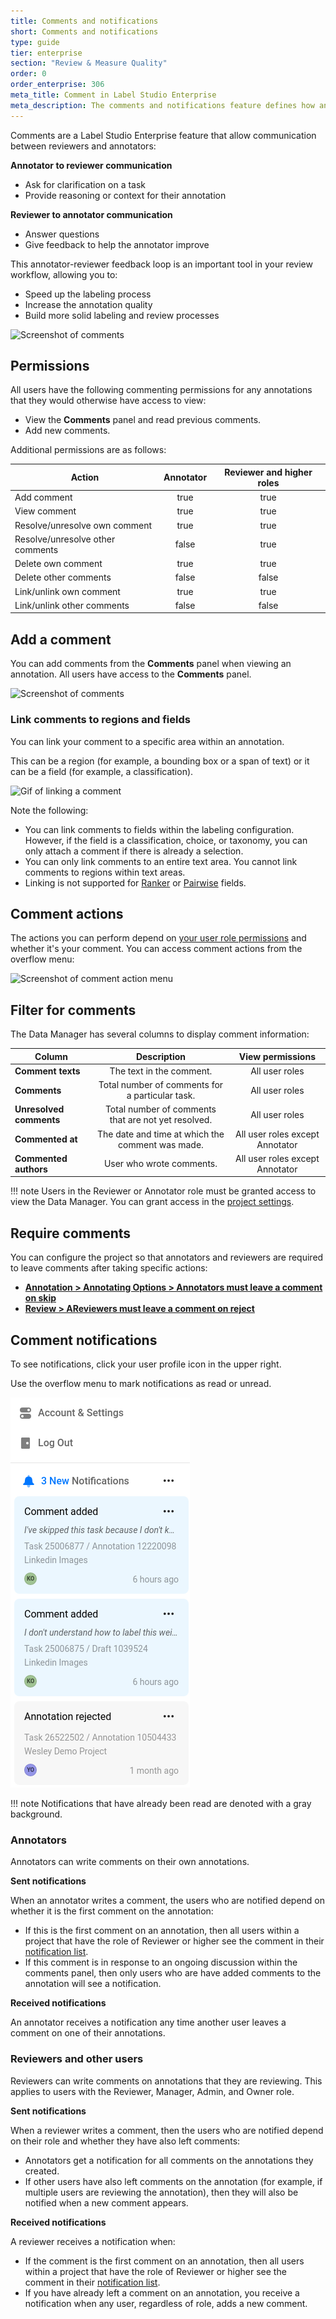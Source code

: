 ```yaml
---
title: Comments and notifications
short: Comments and notifications
type: guide
tier: enterprise
section: "Review & Measure Quality"
order: 0
order_enterprise: 306
meta_title: Comment in Label Studio Enterprise
meta_description: The comments and notifications feature defines how annotators, reviewers and administrators communicate and receive updates on projects and tasks.
---
```



Comments are a Label Studio Enterprise feature that allow communication between reviewers and annotators:

**Annotator to reviewer communication** 
- Ask for clarification on a task
- Provide reasoning or context for their annotation

**Reviewer to annotator communication** 
- Answer questions
- Give feedback to help the annotator improve 

 This annotator-reviewer feedback loop is an important tool in your review workflow, allowing you to:

- Speed up the labeling process
- Increase the annotation quality
- Build more solid labeling and review processes

![Screenshot of comments](/images/review/comments.png)




## Permissions

All users have the following commenting permissions for any annotations that they would otherwise have access to view:

- View the **Comments** panel and read previous comments. 
- Add new comments. 

Additional permissions are as follows:


| Action          | Annotator | Reviewer and higher roles|
|-----------------|:---------:|:--------:|
| Add comment     | true      | true     |
| View comment    | true      | true     |
| Resolve/unresolve own comment | true     | true     |
| Resolve/unresolve other comments | false     | true     |
| Delete own comment | true     | true     |
| Delete other comments | false     | false     |
| Link/unlink own comment | true     | true     |
| Link/unlink other comments | false     | false     |


## Add a comment

You can add comments from the **Comments** panel when viewing an annotation. All users have access to the **Comments** panel. 

![Screenshot of comments](/images/review/comment_panel.png)

### Link comments to regions and fields

You can link your comment to a specific area within an annotation. 

This can be a region (for example, a bounding box or a span of text) or it can be a field (for example, a classification).

![Gif of linking a comment](/images/review/comment_links.gif)

Note the following:

* You can link comments to fields within the labeling configuration. However, if the field is a classification, choice, or taxonomy, you can only attach a comment if there is already a selection. 
* You can only link comments to an entire text area. You cannot link comments to regions within text areas. 
* Linking is not supported for [Ranker](/tags/ranker) or [Pairwise](/tags/pairwise) fields. 

## Comment actions

The actions you can perform depend on [your user role permissions](#Permissions) and whether it's your comment. You can access comment actions from the overflow menu:

![Screenshot of comment action menu](/images/review/comment_actions.png)


## Filter for comments

The Data Manager has several columns to display comment information:

| Column          | Description | View permissions |
|-----------------|:---------:|:--------:|
| **Comment texts**    | The text in the comment.      | All user roles   |
| **Comments**    | Total number of comments for a particular task.      | All user roles      |
| **Unresolved comments** | Total number of comments that are not yet resolved.      | All user roles      |
| **Commented at** | The date and time at which the comment was made.      | All user roles except Annotator     |
| **Commented authors** | User who wrote comments.     | All user roles except Annotator     |

!!! note
    Users in the Reviewer or Annotator role must be granted access to view the Data Manager. You can grant access in the [project settings](project_settings_lse). 


## Require comments

You can configure the project so that annotators and reviewers are required to leave comments after taking specific actions:

* [**Annotation > Annotating Options > Annotators must leave a comment on skip**](project_settings_lse#Annotation)
* [**Review > AReviewers must leave a comment on reject**](project_settings_lse#Review)

## Comment notifications

To see notifications, click your user profile icon in the upper right. 

Use the overflow menu to mark notifications as read or unread.


![Screenshot of notifications](/images/comments-notifications/notifications.png)


!!! note
    Notifications that have already been read are denoted with a gray background. 

### Annotators

Annotators can write comments on their own annotations. 

**Sent notifications**

When an annotator writes a comment, the users who are notified depend on whether it is the first comment on the annotation:

* If this is the first comment on an annotation, then all users within a project that have the role of Reviewer or higher see the comment in their [notification list](#Notifications). 
* If this comment is in response to an ongoing discussion within the comments panel, then only users who are have added comments to the annotation will see a notification. 

**Received notifications** 

An annotator receives a notification any time another user leaves a comment on one of their annotations. 

### Reviewers and other users

Reviewers can write comments on annotations that they are reviewing. This applies to users with the Reviewer, Manager, Admin, and Owner role. 

**Sent notifications**

When a reviewer writes a comment, then the users who are notified depend on their role and whether they have also left comments: 

* Annotators get a notification for all comments on the annotations they created. 
* If other users have also left comments on the annotation (for example, if multiple users are reviewing the annotation), then they will also be notified when a new comment appears. 

**Received notifications** 

A reviewer receives a notification when:

* If the comment is the first comment on an annotation, then all users within a project that have the role of Reviewer or higher see the comment in their [notification list](#Notifications). 
* If you have already left a comment on an annotation, you receive a notification when any user, regardless of role, adds a new comment.